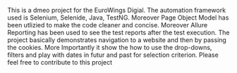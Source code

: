 This is a dmeo project for the EuroWings Digial. The automation framework used is Selenium, Selenide, Java, TestNG. Moreover Page Object Model has been utlizied to make the code cleaner and concise. 
Moreover Allure Reporting has been used to see the test reports after the test execution.
The project basically demonstrates navigation to a website and then by passing the cookies.
More Importantly it show the how to use the drop-downs, filters and play with dates in futur and past for selection criterion.
Please feel free to contribute to this project
